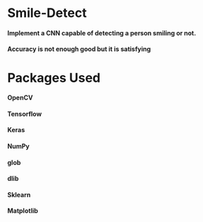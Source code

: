# Smile-Detect
#### Implement a CNN capable of detecting a person smiling or not.
#### Accuracy is not enough good but it is satisfying

# Packages Used
#### OpenCV
#### Tensorflow
#### Keras
#### NumPy
#### glob
#### dlib
#### Sklearn
#### Matplotlib

